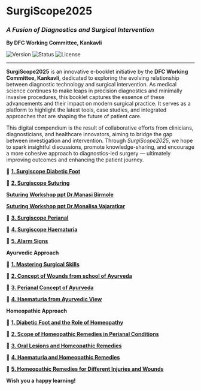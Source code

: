 
# SurgiScope2025  
### *A Fusion of Diagnostics and Surgical Intervention*  
**By DFC Working Committee, Kankavli**

![Version](https://img.shields.io/badge/version-1.0-blue.svg)
![Status](https://img.shields.io/badge/status-active-brightgreen)
![License](https://img.shields.io/badge/license-CC%20BY--NC--SA%204.0-lightgrey.svg)

---

**SurgiScope2025** is an innovative e-booklet initiative by the **DFC Working Committee, Kankavli**, dedicated to exploring the evolving relationship between diagnostic technology and surgical intervention. As medical science continues to make leaps in precision diagnostics and minimally invasive procedures, this booklet captures the essence of these advancements and their impact on modern surgical practice. It serves as a platform to highlight the latest tools, case studies, and integrated approaches that are shaping the future of patient care.

This digital compendium is the result of collaborative efforts from clinicians, diagnosticians, and healthcare innovators, aiming to bridge the gap between investigation and intervention. Through *SurgiScope2025*, we hope to spark insightful discussions, promote knowledge-sharing, and encourage a more cohesive approach to diagnostics-led surgery — ultimately improving outcomes and enhancing the patient journey.



📂  **[1. Surgiscope Diabetic Foot](https://github.com/knkworkingcommittee/SurgiScope2025/blob/main/1.%20Surgiscope%20Diabetic%20Foot.pdf)**


📂  **[2. Surgiscope Suturing](https://github.com/knkworkingcommittee/SurgiScope2025/blob/main/2.%20Surgiscope%20Suturing.pdf)**


  **[Suturing Workshop ppt Dr.Manasi Birmole](https://github.com/knkworkingcommittee/SurgiScope2025/blob/main/Suturing%20Workshop%20Manasi.pptx)**
  
  **[Suturing Workshop ppt Dr.Monalisa Vajaratkar](https://github.com/knkworkingcommittee/SurgiScope2025/blob/main/Suturing%20Workshop%20Presentation.pptx)**
  

📂  **[3. Surgiscope Perianal](https://github.com/knkworkingcommittee/SurgiScope2025/blob/main/3.%20Surgoscope%20Perianal.pdf)**


📂  **[4. Surgiscope Haematuria](https://github.com/knkworkingcommittee/SurgiScope2025/blob/main/4.%20Surgiscope%20Hematuria.pdf)**


📂  **[5. Alarm Signs](https://github.com/knkworkingcommittee/SurgiScope2025/blob/main/5.%20Alarm%20Signs.pdf)**



**Ayurvedic Approach**



📂  **[1. Mastering Surgical Skills](https://github.com/knkworkingcommittee/SurgiScope2025/blob/main/1.%20Mastering%20Surgical%20Skills.pdf)**


📂  **[2. Concept of Wounds from school of Ayurveda](https://github.com/knkworkingcommittee/SurgiScope2025/blob/main/2.%20Concepts%20of%20wound%20from%20school%20of%20Ayurveda.pdf)**


📂  **[3. Perianal Concept of Ayurveda](https://github.com/knkworkingcommittee/SurgiScope2025/blob/main/3.%20Perianal%20concepts%20ayurveda.pdf)**


📂  **[4. Haematuria from Ayurvedic View](https://github.com/knkworkingcommittee/SurgiScope2025/blob/main/4.%20Heamaturia%20from%20Ayurvedic%20view.pdf)**




**Homeopathic Approach**


📂  **[1. Diabetic Foot and the Role of Homeopathy](https://github.com/knkworkingcommittee/SurgiScope2025/blob/main/1.%20Diabetic%20Foot%20and%20the%20Role%20of%20Homeopathy.pdf)**


📂  **[2. Scope of Homeopathic Remedies in Perianal Conditions](https://github.com/knkworkingcommittee/SurgiScope2025/blob/main/2.%20Scope%20of%20Homeopathic%20Remedies%20in%20Perianal%20Conditions.pdf)**


📂  **[3. Oral Lesions and Homeopathic Remedies](https://github.com/knkworkingcommittee/SurgiScope2025/blob/main/3.%20Oral%20Lesions%20and%20Homeopathic%20Remedies.pdf)**


📂  **[4. Haematuria and Homeopathic Remedies](https://github.com/knkworkingcommittee/SurgiScope2025/blob/main/4.%20Haematuria%20and%20Homeopathic%20Remedies.pdf)**


📂  **[5. Homeopathic Remedies for Different Injuries and Wounds](https://github.com/knkworkingcommittee/SurgiScope2025/blob/main/5.%20Homeopathic%20Remedies%20for%20Different%20Injuries%20and%20Wounds.pdf)**


**Wish you a happy learning!**

